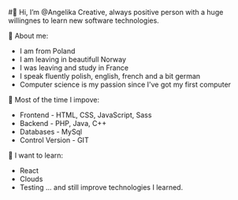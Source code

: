 #👋 Hi, I’m @Angelika
Creative, always positive person with a huge willingnes to learn new software technologies.  


:woman: 
About me:
- I am from Poland
- I am leaving in beautifull Norway
- I was leaving and study in France
- I speak fluently polish, english, french and a bit german
- Computer science is my passion since I've got my first computer


:muscle:
Most of the time I impove:
 - Frontend - HTML, CSS, JavaScript, Sass
 - Backend - PHP, Java, C++
 - Databases - MySql
 - Control Version - GIT
 
 :pray:
 I want to learn:
 - React
 - Clouds
 - Testing
... and still improve technologies I learned.
